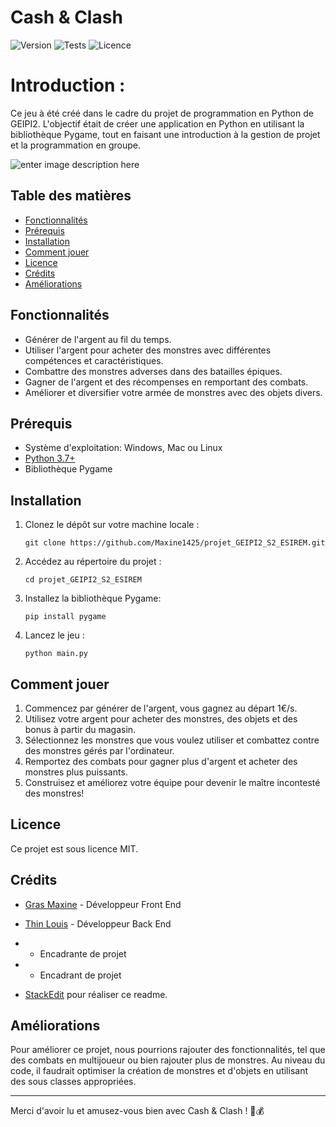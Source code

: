 # Cash & Clash

![Version](https://img.shields.io/badge/version-1.0.0-blue)
![Tests](https://img.shields.io/badge/tests-passing-brightgreen)
![Licence](https://img.shields.io/badge/license-MIT-green)

# Introduction :
Ce jeu à été créé dans le cadre du projet de programmation en Python de GEIPI2.
L'objectif était de créer une application en Python en utilisant la bibliothèque Pygame, tout en faisant une introduction à la gestion de projet et la programmation en groupe.

![enter image description here](https://image.noelshack.com/fichiers/2023/25/2/1687286685-image-jeu.png)
## Table des matières

- [Fonctionnalités](#fonctionnalités)
- [Prérequis](#prérequis)
- [Installation](#installation)
- [Comment jouer](#comment-jouer)
- [Licence](#licence)
- [Crédits](#crédits)
- [Améliorations](#Amélioration)

## Fonctionnalités

- Générer de l'argent au fil du temps.
- Utiliser l'argent pour acheter des monstres avec différentes compétences et caractéristiques.
- Combattre des monstres adverses dans des batailles épiques.
- Gagner de l'argent et des récompenses en remportant des combats.
- Améliorer et diversifier votre armée de monstres avec des objets divers.

## Prérequis

- Système d'exploitation: Windows, Mac ou Linux
- [Python 3.7+](https://www.python.org/downloads/)
- Bibliothèque Pygame

## Installation

1. Clonez le dépôt sur votre machine locale :

    ```
    git clone https://github.com/Maxine1425/projet_GEIPI2_S2_ESIREM.git
    ```

2. Accédez au répertoire du projet :

    ```
    cd projet_GEIPI2_S2_ESIREM
    ```

3. Installez la bibliothèque Pygame:

    ```
    pip install pygame
    ```

4. Lancez le jeu :

    ```
    python main.py
    ```

## Comment jouer

1. Commencez par générer de l'argent, vous gagnez au départ 1€/s.
2. Utilisez votre argent pour acheter des monstres, des objets et des bonus à partir du magasin.
3. Sélectionnez les monstres que vous voulez utiliser et combattez contre des monstres gérés par l'ordinateur.
4. Remportez des combats pour gagner plus d'argent et acheter des monstres plus puissants.
5. Construisez et améliorez votre équipe pour devenir le maître incontesté des monstres!

## Licence

Ce projet est sous licence MIT.

## Crédits

- [Gras Maxine](https://github.com/Maxine1425) - Développeur Front End
- [Thin Louis](https://github.com/LouisT1425) - Développeur Back End
-  - Encadrante de projet
-  - Encadrant de projet
 
- [StackEdit](https://stackedit.io/app#) pour réaliser ce readme.

## Améliorations

Pour améliorer ce projet, nous pourrions rajouter des fonctionnalités, tel que des combats en multijoueur ou bien rajouter plus de monstres.
Au niveau du code, il faudrait optimiser la création de monstres et d'objets en utilisant des sous classes appropriées.

---

Merci d'avoir lu et amusez-vous bien avec Cash & Clash ! 🐲💰
